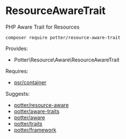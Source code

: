 # ResourceAwareTrait
PHP Aware Trait for Resources

`composer require potter/resource-aware-trait`

Provides:
 * Potter\Resource\Aware\ResourceAwareTrait

Requires:
 * [psr/container](https://github.com/php-fig/container)

Suggests:
 * [potter/resource-aware](https://github.com/jaypotter/ContainerAware)
 * [potter/aware-traits](https://github.com/jaypotter/AwareTraits)
 * [potter/aware](https://github.com/jaypotter/Aware)
 * [potter/traits](https://github.com/jaypotter/Traits)
 * [potter/framework](https://github.com/jaypotter/Framework)
